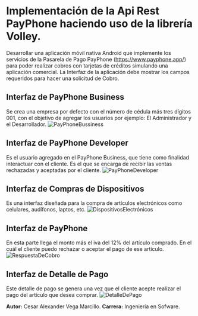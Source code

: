 # Implementación de la Api Rest PayPhone haciendo uso de la librería Volley.
Desarrollar una aplicación móvil nativa Android que implemente los servicios de la Pasarela de Pago PayPhone (https://www.payphone.app/)  para poder realizar cobros con tarjetas de créditos simulando una aplicación comercial. La Interfaz  de la aplicación debe mostrar los campos requeridos para hacer una solicitud de Cobro.
## Interfaz de PayPhone Business
Se crea una empresa por defecto con el número de cédula más tres dígitos 001, con el objetivo de agregar los usuarios por ejemplo: El Administrador y el Desarrollador.
![PayPhoneBussiness](https://user-images.githubusercontent.com/87383623/153242226-7dd6fcd8-0fd2-4221-b2d9-b04717646ea9.JPG)
## Interfaz de PayPhone Developer
Es el usuario agregado en el PayPhone Business, que tiene como finalidad interactuar con el cliente. Es el que se encarga de recibir las ventas rechazadas y aceptadas por el cliente.
![PayPhoneDeveloper](https://user-images.githubusercontent.com/87383623/153242315-15b97646-19bc-489c-9812-2fdc745bdd31.JPG)
## Interfaz de Compras de Dispositivos
Es una interfaz diseñada para la compra de artículos electrónicos como celulares, audífonos, laptos, etc.
![DispositivosElectrónicos](https://user-images.githubusercontent.com/87383623/153241676-c8ff9bfc-efa3-4e3a-b783-d2eb8675f3a8.jpeg)
## Interfaz de PayPhone
En esta parte llega el monto más el iva del 12% del artículo comprado. En el cuál el cliente puedo rechazar o aceptar el pago de ese artículo.
![RespuestaDeCobro](https://user-images.githubusercontent.com/87383623/153242381-1755dcec-9de6-433c-a2f2-77cdd788b4b5.jpeg)
## Interfaz de Detalle de Pago
Este detalle de pago se genera una vez que el cliente acepte realizar el pago del artículo que desea comprar.
![DetalleDePago](https://user-images.githubusercontent.com/87383623/153242473-b80c27ec-267a-4a1c-94e5-c4f6ef4f7bf9.jpeg)


**Autor:** Cesar Alexander Vega Marcillo.
**Carrera:** Ingeniería en Sofware.
